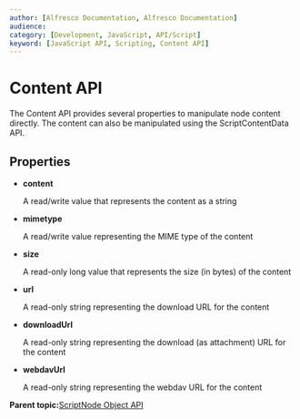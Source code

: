 ```yaml
---
author: [Alfresco Documentation, Alfresco Documentation]
audience: 
category: [Development, JavaScript, API/Script]
keyword: [JavaScript API, Scripting, Content API]
---
```


# Content API

The Content API provides several properties to manipulate node content directly. The content can also be manipulated using the ScriptContentData API.

## Properties

-   **content**

    A read/write value that represents the content as a string

-   **mimetype**

    A read/write value representing the MIME type of the content

-   **size**

    A read-only long value that represents the size \(in bytes\) of the content

-   **url**

    A read-only string representing the download URL for the content

-   **downloadUrl**

    A read-only string representing the download \(as attachment\) URL for the content

-   **webdavUrl**

    A read-only string representing the webdav URL for the content


**Parent topic:**[ScriptNode Object API](../references/API-JS-ScriptNode.md)

